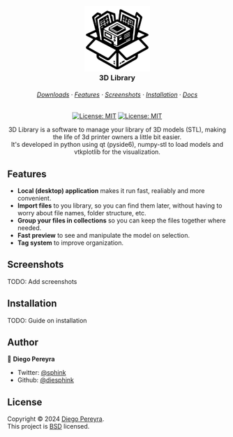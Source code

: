 <h3 align="center">
	<img src="logo.svg" width="150" alt="Logo"/><br/>
	3D Library
</h3>

<h6 align="center">
  <a href="#">Downloads</a>
  ·
  <a href="#">Features</a>
  ·
  <a href="#">Screenshots</a>
  ·
  <a href="#">Installation</a>
  ·
  <a href="#">Docs</a>
</h6>

<p align="center">
  <a href="https://github.com/diesphink/3dlibrary/blob/master/LICENSE"><img alt="License: MIT" src="https://img.shields.io/badge/version-0.1.0-blue.svg" target="_blank" /></a>
  <a href="https://github.com/diesphink/3dlibrary/blob/master/LICENSE"><img alt="License: MIT" src="https://img.shields.io/badge/license-BSD-darkcyan.svg" target="_blank" /></a>
</p>

<p align="center">
3D Library is a software to manage your library of 3D models (STL), making the life of 3d printer owners a little bit easier.
<br>
It's developed in python using qt (pyside6), numpy-stl to load models and vtkplotlib for the visualization.
</p>

## Features

- **Local (desktop) application** makes it run fast, realiably and more convenient.
- **Import files** to you library, so you can find them later, without having to worry about file names, folder structure, etc.
- **Group your files in collections** so you can keep the files together where needed.
- **Fast preview** to see and manipulate the model on selection.
- **Tag system** to improve organization.

## Screenshots

TODO: Add screenshots

## Installation

TODO: Guide on installation

## Author

👤 **Diego Pereyra**

- Twitter: [@sphink](https://twitter.com/sphink)
- Github: [@diesphink](https://github.com/diesphink)

## License

Copyright © 2024 [Diego Pereyra](https://github.com/diesphink).<br />
This project is [BSD](https://github.com/diesphink/3dlibrary/blob/master/LICENSE) licensed.